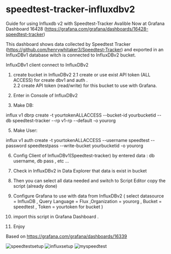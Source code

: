 # speedtest-tracker-influxdbv2
Guide for using Influxdb v2 with Speedtest-Tracker Avalible Now at Grafana Dashboard 16428 (https://grafana.com/grafana/dashboards/16428-speedtest-tracker)


This dashboard shows data collected by Speedtest Tracker (https://github.com/henrywhitaker3/Speedtest-Tracker) and exported in an InfluxDBv1 database witch is connected to InfluxDBv2 bucket.


InfluxDBv1 client connect to InfluxDBv2

1. create bucket in InfluxDBv2
2.1 create or use exist API token (ALL ACCESS) for create dbv1 and auth .  
2.2 create API token (read/write) for this bucket to use with Grafana.
3. Enter in Console of InfluxDBv2

4. Make DB:

influx v1 dbrp create -t yourtokenALLACCESS
--bucket-id yourbucketid --db speedtest-tracker --rp v1-rp --default -o yourorg

5. Make User:

influx v1 auth create -t yourtokenALLACCESS 
--username speedtest --password speedtestpass --write-bucket yourbucketid -o yourorg


6. Config Client of InfluxDBv1(Speedtest-tracker) by entered data : db username, db pass , etc ...

7. Check in InfluxDBv2 in Data Explorer that data is exist in bucket

8. Then you can select all data needed and switch to Script Editor copy the script (already done)

9. Configure Grafana to use with data from InfluxDBv2 ( select datasource = InfluxDB , Query Language = Flux  ,Organization = yourorg , Bucket = speedtest , Token = yourtoken for bucket )

10. import this script in Grafana Dashboard .

11. Enjoy


Based on https://grafana.com/grafana/dashboards/16339


![speedtestsetup](https://user-images.githubusercontent.com/28630321/187088938-2b7c4492-89d8-433b-b66c-34de06cbb266.jpg)
![influxsetup](https://user-images.githubusercontent.com/28630321/187088939-492e8910-395b-4aef-b1f8-199ea98a2dc8.jpg)
![myspeedtest](https://user-images.githubusercontent.com/28630321/187088941-f2857cf1-0e2c-49ea-95b8-f9534460aff4.jpg)


